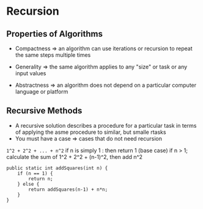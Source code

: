 # Recursion

## Properties of Algorithms
- Compactness => an algorithm can use iterations or recursion to repeat the same steps multiple times

- Generality => the same algorithm applies to any "size" or task or any input values

- Abstractness => an algorithm does not depend on a particular computer language or platform

## Recursive Methods
- A recursive solution describes a procedure for a particular task in terms of applying the asme procedure to similar, but smalle rtasks
- You must have a case => cases that do not need recursion

`1^2 + 2^2 + ... + n^2`
if n is simply 1 : then return 1 (base case)
if n > 1; calculate the sum of 1^2 + 2^2 + (n-1)^2, then add n^2

````
public static int addSquares(int n) {
	if (n == 1) {
		return n;
	} else {
		return addSquares(n-1) + n*n;
	}
}
````